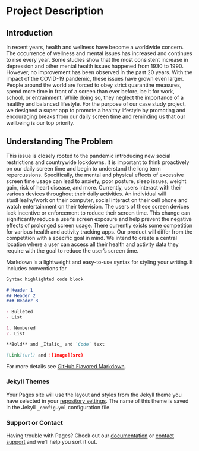 # Project Description

## Introduction
In recent years, health and wellness have become a worldwide concern. The occurrence of wellness and mental issues has increased and continues to rise every year. Some studies show that the most consistent increase in depression and other mental health issues happened from 1930 to 1990. However, no improvement has been observed in the past 20 years. With the impact of the COVID-19 pandemic, these issues have grown even larger. People around the world are forced to obey strict quarantine measures, spend more time in front of a screen than ever before, be it for work, school, or entrainment. While doing so, they neglect the importance of a healthy and balanced lifestyle. For the purpose of our case study project, we designed a super app to promote a healthy lifestyle by promoting and encouraging breaks from our daily screen time and reminding us that our wellbeing is our top priority.

## Understanding The Problem
This issue is closely rooted to the pandemic introducing new social restrictions and countrywide lockdowns. It is important to think proactively on our daily screen time and begin to understand the long term repercussions. Specifically, the mental and physical effects of excessive screen time usage can lead to anxiety, poor posture, sleep issues, weight gain, risk of heart disease, and more. Currently, users interact with their various devices throughout their daily activities. An individual will studHealhy/work on their computer, social interact on their cell phone and watch entertainment on their television. The users of these screen devices lack incentive or enforcement to reduce their screen time. This change can significantly reduce a user’s screen exposure and help prevent the negative effects of prolonged screen usage. There currently exists some competition for various health and activity tracking apps. Our product will differ from the competition with a specific goal in mind. We intend to create a central location where a user can access all their health and activity data they require with the goal to reduce the user’s screen time.

Markdown is a lightweight and easy-to-use syntax for styling your writing. It includes conventions for

```markdown
Syntax highlighted code block

# Header 1
## Header 2
### Header 3

- Bulleted
- List

1. Numbered
2. List

**Bold** and _Italic_ and `Code` text

[Link](url) and ![Image](src)
```

For more details see [GitHub Flavored Markdown](https://guides.github.com/features/mastering-markdown/).

### Jekyll Themes

Your Pages site will use the layout and styles from the Jekyll theme you have selected in your [repository settings](https://github.com/jshoyos/soen357/settings). The name of this theme is saved in the Jekyll `_config.yml` configuration file.

### Support or Contact

Having trouble with Pages? Check out our [documentation](https://docs.github.com/categories/github-pages-basics/) or [contact support](https://support.github.com/contact) and we’ll help you sort it out.
